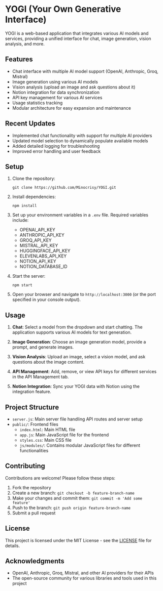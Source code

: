 # YOGI (Your Own Generative Interface)

YOGI is a web-based application that integrates various AI models and services, providing a unified interface for chat, image generation, vision analysis, and more.

## Features

- Chat interface with multiple AI model support (OpenAI, Anthropic, Groq, Mistral)
- Image generation using various AI models
- Vision analysis (upload an image and ask questions about it)
- Notion integration for data synchronization
- API key management for various AI services
- Usage statistics tracking
- Modular architecture for easy expansion and maintenance

## Recent Updates

- Implemented chat functionality with support for multiple AI providers
- Updated model selection to dynamically populate available models
- Added detailed logging for troubleshooting
- Improved error handling and user feedback

## Setup

1. Clone the repository:
   ```
   git clone https://github.com/Minocrisy/YOGI.git
   ```

2. Install dependencies:
   ```
   npm install
   ```

3. Set up your environment variables in a `.env` file. Required variables include:
   - OPENAI_API_KEY
   - ANTHROPIC_API_KEY
   - GROQ_API_KEY
   - MISTRAL_API_KEY
   - HUGGINGFACE_API_KEY
   - ELEVENLABS_API_KEY
   - NOTION_API_KEY
   - NOTION_DATABASE_ID

4. Start the server:
   ```
   npm start
   ```

5. Open your browser and navigate to `http://localhost:3000` (or the port specified in your console output).

## Usage

1. **Chat**: Select a model from the dropdown and start chatting. The application supports various AI models for text generation.

2. **Image Generation**: Choose an image generation model, provide a prompt, and generate images.

3. **Vision Analysis**: Upload an image, select a vision model, and ask questions about the image content.

4. **API Management**: Add, remove, or view API keys for different services in the API Management tab.

5. **Notion Integration**: Sync your YOGI data with Notion using the integration feature.

## Project Structure

- `server.js`: Main server file handling API routes and server setup
- `public/`: Frontend files
  - `index.html`: Main HTML file
  - `app.js`: Main JavaScript file for the frontend
  - `styles.css`: Main CSS file
  - `js/modules/`: Contains modular JavaScript files for different functionalities

## Contributing

Contributions are welcome! Please follow these steps:

1. Fork the repository
2. Create a new branch: `git checkout -b feature-branch-name`
3. Make your changes and commit them: `git commit -m 'Add some feature'`
4. Push to the branch: `git push origin feature-branch-name`
5. Submit a pull request

## License

This project is licensed under the MIT License - see the [LICENSE](LICENSE) file for details.

## Acknowledgments

- OpenAI, Anthropic, Groq, Mistral, and other AI providers for their APIs
- The open-source community for various libraries and tools used in this project
